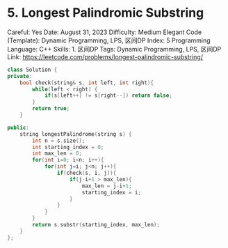 # 5. Longest Palindromic Substring

Careful: Yes
Date: August 31, 2023
Difficulty: Medium
Elegant Code (Template): Dynamic Programming, LPS, 区间DP
Index: 5
Programming Language: C++
Skills: 1. 区间DP
Tags: Dynamic Programming, LPS, 区间DP
Link: https://leetcode.com/problems/longest-palindromic-substring/

```cpp
class Solution {
private: 
    bool check(string& s, int left, int right){
        while(left < right) {
            if(s[left++] != s[right--]) return false;
        }
        return true;
    }

public:
    string longestPalindrome(string s) {
        int n = s.size();
        int starting_index = 0;
        int max_len = 0;
        for(int i=0; i<n; i++){
            for(int j=i; j<n; j++){
                if(check(s, i, j)){
                    if(j-i+1 > max_len){
                        max_len = j-i+1;
                        starting_index = i;
                    }
                }
            }
        }
        return s.substr(starting_index, max_len);
    }
};
```